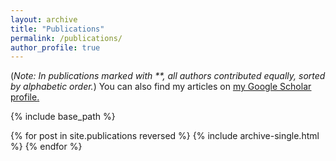 ```yaml
---
layout: archive
title: "Publications"
permalink: /publications/
author_profile: true
---
```



(*Note: In publications marked with **, all authors contributed equally, sorted by alphabetic order.*)
You can also find my articles on <u><a href="https://scholar.google.com/citations?user=QhrqlcwAAAAJ&hl=en">my Google Scholar profile</a>.</u>

{% include base_path %}

{% for post in site.publications reversed %}
  {% include archive-single.html %}
{% endfor %}
